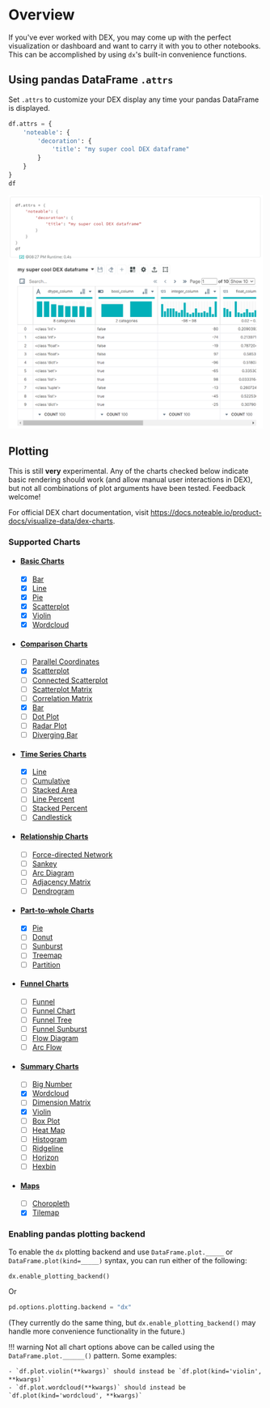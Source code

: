 # Overview

If you've ever worked with DEX, you may come up with the perfect visualization or dashboard and want to carry it with you to other notebooks. This can be accomplished by using `dx`'s built-in convenience functions.

## Using pandas DataFrame `.attrs`
Set `.attrs` to customize your DEX display any time your pandas DataFrame is displayed.
```python
df.attrs = {
    'noteable': {
        'decoration': {
            'title': "my super cool DEX dataframe"
        }
    }
}
df
```
![](../screenshots/attrs_view1.png)

## Plotting

This is still **very** experimental. Any of the charts checked below indicate basic rendering should work (and allow manual user interactions in DEX), but not all combinations of plot arguments have been tested. Feedback welcome!

For official DEX chart documentation, visit https://docs.noteable.io/product-docs/visualize-data/dex-charts. 
### Supported Charts

- #### [Basic Charts](../plotting/basic_charts.md)
    * [x] [Bar](../plotting/basic_charts.md#bar)
    * [x] [Line](../plotting/basic_charts.md#line)
    * [x] [Pie](../plotting/basic_charts.md#pie)
    * [x] [Scatterplot](../plotting/basic_charts.md#scatterplot)
    * [x] [Violin](../plotting/basic_charts.md#violin)
    * [x] [Wordcloud](../plotting/basic_charts.md#wordcloud)

- #### [Comparison Charts](../plotting/comparison_charts.md)
    * [ ] [Parallel Coordinates](../plotting/comparison_charts.md#parallel_coordinates)
    * [x] [Scatterplot](../plotting/comparison_charts.md#scatterplot)
    * [ ] [Connected Scatterplot](../plotting/comparison_charts.md#connected_scatterplot)
    * [ ] [Scatterplot Matrix](../plotting/comparison_charts.md#scatterplot_matrix)
    * [ ] [Correlation Matrix](../plotting/comparison_charts.md#correlation_matrix)
    * [x] [Bar](../plotting/comparison_charts.md#bar)
    * [ ] [Dot Plot](../plotting/comparison_charts.md#dot_plot)
    * [ ] [Radar Plot](../plotting/comparison_charts.md#radar_plot)
    * [ ] [Diverging Bar](../plotting/comparison_charts.md#diverging_bar)
  
- #### [Time Series Charts](../plotting/time_series_charts.md)
    * [x] [Line](../plotting/time_series_charts.md#line)
    * [ ] [Cumulative](../plotting/time_series_charts.md#cumulative)
    * [ ] [Stacked Area](../plotting/time_series_charts.md#stacked_area)
    * [ ] [Line Percent](../plotting/time_series_charts.md#line_percent)
    * [ ] [Stacked Percent](../plotting/time_series_charts.md#stacked_percent)
    * [ ] [Candlestick](../plotting/time_series_charts.md#candlestick)

- #### [Relationship Charts](../plotting/relationship_charts.md)
    * [ ] [Force-directed Network](../plotting/relationship_charts.md#force_directed_network)
    * [ ] [Sankey](../plotting/relationship_charts.md#sankey)
    * [ ] [Arc Diagram](../plotting/relationship_charts.md#arc_diagram)
    * [ ] [Adjacency Matrix](../plotting/relationship_charts.md#adjacency_matrix)
    * [ ] [Dendrogram](../plotting/relationship_charts.md#dendrogram)

- #### [Part-to-whole Charts](../plotting/part_to_whole_charts.md)
    * [x] [Pie](../plotting/part_to_whole_charts.md#pie)
    * [ ] [Donut](../plotting/part_to_whole_charts.md#donut)
    * [ ] [Sunburst](../plotting/part_to_whole_charts.md#sunburst)
    * [ ] [Treemap](../plotting/part_to_whole_charts.md#treemap)
    * [ ] [Partition](../plotting/part_to_whole_charts.md#partition)

- #### [Funnel Charts](../plotting/funnel_charts.md)
    * [ ] [Funnel](../plotting/funnel_charts.md#funnel)
    * [ ] [Funnel Chart](../plotting/funnel_charts.md#funnel_chart)
    * [ ] [Funnel Tree](../plotting/funnel_charts.md#funnel_tree)
    * [ ] [Funnel Sunburst](../plotting/funnel_charts.md#funnel_sunburst)
    * [ ] [Flow Diagram](../plotting/funnel_charts.md#flow_diagram)
    * [ ] [Arc Flow](../plotting/funnel_charts.md#arc_flow)

- #### [Summary Charts](../plotting/summary_charts.md)
    * [ ] [Big Number](../plotting/summary_charts.md#big_number)
    * [x] [Wordcloud](../plotting/summary_charts.md#wordcloud)
    * [ ] [Dimension Matrix](../plotting/summary_charts.md#dimension_matrix)
    * [x] [Violin](../plotting/summary_charts.md#violin)
    * [ ] [Box Plot](../plotting/summary_charts.md#box_plot)
    * [ ] [Heat Map](../plotting/summary_charts.md#heat_map)
    * [ ] [Histogram](../plotting/summary_charts.md#histogram)
    * [ ] [Ridgeline](../plotting/summary_charts.md#ridgeline)
    * [ ] [Horizon](../plotting/summary_charts.md#horizon)
    * [ ] [Hexbin](../plotting/summary_charts.md#hexbin)

- #### [Maps](../plotting/maps.md)
    * [ ] [Choropleth](../plotting/maps.md#choropleth)
    * [x] [Tilemap](../plotting/maps.md#tilemap)

### Enabling pandas plotting backend
To enable the `dx` plotting backend and use `DataFrame.plot._____` or `DataFrame.plot(kind=_____)` syntax, you can run either of the following:
```python
dx.enable_plotting_backend()
```
Or
```python
pd.options.plotting.backend = "dx"
```
(They currently do the same thing, but `dx.enable_plotting_backend()` may handle more convenience functionality in the future.)

!!! warning
    Not all chart options above can be called using the `DataFrame.plot.______()` pattern. Some examples:

    - `df.plot.violin(**kwargs)` should instead be `df.plot(kind='violin', **kwargs)`
    - `df.plot.wordcloud(**kwargs)` should instead be `df.plot(kind='wordcloud', **kwargs)`